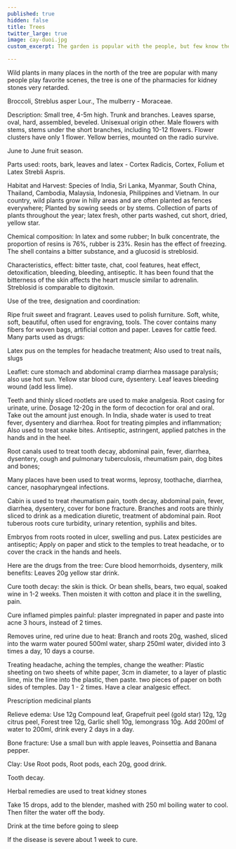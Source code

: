 ```yaml
---
published: true
hidden: false
title: Trees
twitter_large: true
image: cay-duoi.jpg
custom_excerpt: The garden is popular with the people, but few know the special use of trees to treat kidney stones.

---
```


Wild plants in many places in the north of the tree are popular with many people play favorite scenes, the tree is one of the pharmacies for kidney stones very retarded.

Broccoli, Streblus asper Lour., The mulberry - Moraceae.

Description: Small tree, 4-5m high. Trunk and branches. Leaves sparse, oval, hard, assembled, beveled. Unisexual origin other. Male flowers with stems, stems under the short branches, including 10-12 flowers. Flower clusters have only 1 flower. Yellow berries, mounted on the radio survive.

June to June fruit season.

Parts used: roots, bark, leaves and latex - Cortex Radicis, Cortex, Folium et Latex Strebli Aspris.

Habitat and Harvest: Species of India, Sri Lanka, Myanmar, South China, Thailand, Cambodia, Malaysia, Indonesia, Philippines and Vietnam. In our country, wild plants grow in hilly areas and are often planted as fences everywhere; Planted by sowing seeds or by stems. Collection of parts of plants throughout the year; latex fresh, other parts washed, cut short, dried, yellow star.

Chemical composition: In latex and some rubber; In bulk concentrate, the proportion of resins is 76%, rubber is 23%. Resin has the effect of freezing. The shell contains a bitter substance, and a glucosid is streblosid.

Characteristics, effect: bitter taste, chat, cool features, heat effect, detoxification, bleeding, bleeding, antiseptic. It has been found that the bitterness of the skin affects the heart muscle similar to adrenalin. Streblosid is comparable to digitoxin.

Use of the tree, designation and coordination:

Ripe fruit sweet and fragrant. Leaves used to polish furniture. Soft, white, soft, beautiful, often used for engraving, tools. The cover contains many fibers for woven bags, artificial cotton and paper. Leaves for cattle feed. Many parts used as drugs:

Latex pus on the temples for headache treatment; Also used to treat nails, slugs

Leaflet: cure stomach and abdominal cramp diarrhea massage paralysis; also use hot sun. Yellow star blood cure, dysentery. Leaf leaves bleeding wound (add less lime).

Teeth and thinly sliced ​​rootlets are used to make analgesia. Root casing for urinate, urine. Dosage 12-20g in the form of decoction for oral and oral. Take out the amount just enough. In India, shade water is used to treat fever, dysentery and diarrhea. Root for treating pimples and inflammation; Also used to treat snake bites. Antiseptic, astringent, applied patches in the hands and in the heel.

Root canals used to treat tooth decay, abdominal pain, fever, diarrhea, dysentery, cough and pulmonary tuberculosis, rheumatism pain, dog bites and bones;

Many places have been used to treat worms, leprosy, toothache, diarrhea, cancer, nasopharyngeal infections.

Cabin is used to treat rheumatism pain, tooth decay, abdominal pain, fever, diarrhea, dysentery, cover for bone fracture. Branches and roots are thinly sliced ​​to drink as a medication diuretic, treatment of abdominal pain. Root tuberous roots cure turbidity, urinary retention, syphilis and bites.

Embryos from roots rooted in ulcer, swelling and pus. Latex pesticides are antiseptic; Apply on paper and stick to the temples to treat headache, or to cover the crack in the hands and heels.

Here are the drugs from the tree: Cure blood hemorrhoids, dysentery, milk benefits: Leaves 20g yellow star drink.

Cure tooth decay: the skin is thick. Or bean shells, bears, two equal, soaked wine in 1-2 weeks. Then moisten it with cotton and place it in the swelling, pain.

Cure inflamed pimples painful: plaster impregnated in paper and paste into acne 3 hours, instead of 2 times.

Removes urine, red urine due to heat: Branch and roots 20g, washed, sliced ​​into the warm water poured 500ml water, sharp 250ml water, divided into 3 times a day, 10 days a course.

Treating headache, aching the temples, change the weather: Plastic sheeting on two sheets of white paper, 3cm in diameter, to a layer of plastic lime, mix the lime into the plastic, then paste. two pieces of paper on both sides of temples. Day 1 - 2 times. Have a clear analgesic effect.

Prescription medicinal plants

Relieve edema: Use 12g Compound leaf, Grapefruit peel (gold star) 12g, 12g citrus peel, Forest tree 12g, Garlic shell 10g, lemongrass 10g. Add 200ml of water to 200ml, drink every 2 days in a day.

Bone fracture: Use a small bun with apple leaves, Poinsettia and Banana pepper.

Clay: Use Root pods, Root pods, each 20g, good drink.

Tooth decay.

Herbal remedies are used to treat kidney stones

Take 15 drops, add to the blender, mashed with 250 ml boiling water to cool. Then filter the water off the body.

Drink at the time before going to sleep

If the disease is severe about 1 week to cure.

